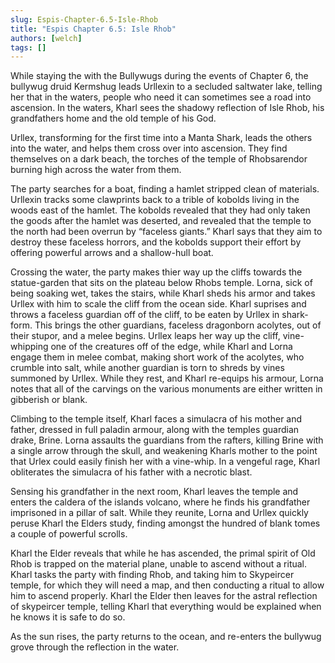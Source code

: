 ```yaml
---
slug: Espis-Chapter-6.5-Isle-Rhob
title: "Espis Chapter 6.5: Isle Rhob"
authors: [welch]
tags: []
---
```


While staying the with the Bullywugs during the events of Chapter 6, the bullywug druid Kermshug leads Urllexin to a secluded saltwater lake, telling her that in the waters, people who need it can sometimes see a road into ascension. In the waters, Kharl sees the shadowy reflection of Isle Rhob, his grandfathers home and the old temple of his God.

<!--truncate-->
 
Urllex, transforming for the first time into a Manta Shark, leads the others into the water, and helps them cross over into ascension. They find themselves on a dark beach, the torches of the temple of Rhobsarendor burning high across the water from them.
 
The party searches for a boat, finding a hamlet stripped clean of materials. Urllexin tracks some clawprints back to a trible of kobolds living in the woods east of the hamlet. The kobolds revealed that they had only taken the goods after the hamlet was deserted, and revealed that the temple to the north had been overrun by “faceless giants.” Kharl says that they aim to destroy these faceless horrors, and the kobolds support their effort by offering powerful arrows and a shallow-hull boat.
 
Crossing the water, the party makes thier way up the cliffs towards the statue-garden that sits on the plateau below Rhobs temple. Lorna, sick of being soaking wet, takes the stairs, while Kharl sheds his armor and takes Urllex with him to scale the cliff from the ocean side. Kharl suprises and throws a faceless guardian off of the cliff, to be eaten by Urllex in shark-form. This brings the other guardians, faceless dragonborn acolytes, out of their stupor, and a melee begins. Urllex leaps her way up the cliff, vine-whipping one of the creatures off of the edge, while Kharl and Lorna engage them in melee combat, making short work of the acolytes, who crumble into salt, while another guardian is torn to shreds by vines summoned by Urllex. While they rest, and Kharl re-equips his armour, Lorna notes that all of the carvings on the various monuments are either written in gibberish or blank.
 
Climbing to the temple itself, Kharl faces a simulacra of his mother and father, dressed in full paladin armour, along with the temples guardian drake, Brine. Lorna assaults the guardians from the rafters, killing Brine with a single arrow through the skull, and weakening Kharls mother to the point that Urlex could easily finish her with a vine-whip. In a vengeful rage, Kharl obliterates the simulacra of his father with a necrotic blast.
 
Sensing his grandfather in the next room, Kharl leaves the temple and enters the caldera of the islands volcano, where he finds his grandfather imprisoned in a pillar of salt. While they reunite, Lorna and Urllex quickly peruse Kharl the Elders study, finding amongst the hundred of blank tomes a couple of powerful scrolls.
 
Kharl the Elder reveals that while he has ascended, the primal spirit of Old Rhob is trapped on the material plane, unable to ascend without a ritual. Kharl tasks the party with finding Rhob, and taking him to Skypeircer temple, for which they will need a map, and then conducting a ritual to allow him to ascend properly. Kharl the Elder then leaves for the astral reflection of skypeircer temple, telling Kharl that everything would be explained when he knows it is safe to do so.
 
As the sun rises, the party returns to the ocean, and re-enters the bullywug grove through the reflection in the water.